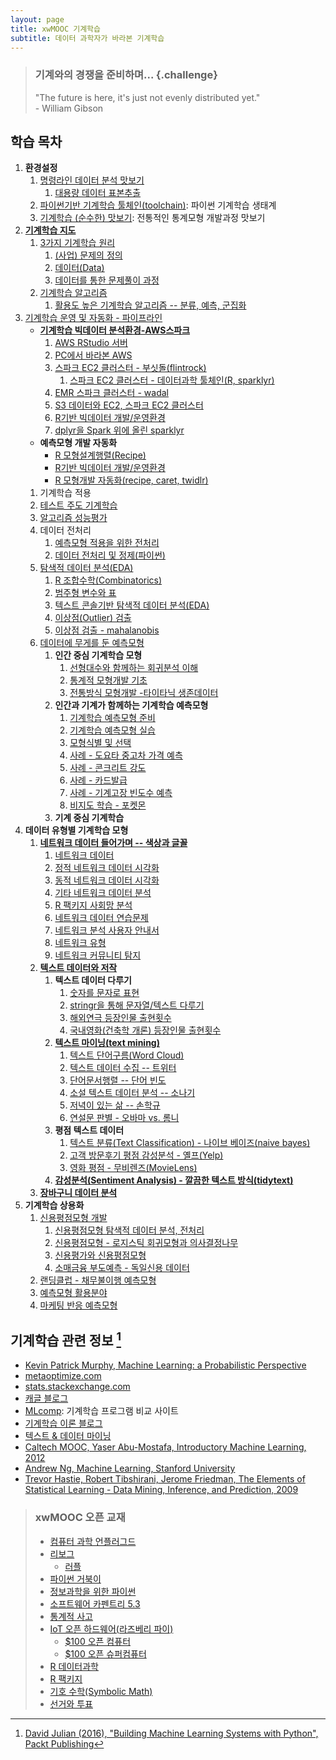 ```yaml
---
layout: page
title: xwMOOC 기계학습
subtitle: 데이터 과학자가 바라본 기계학습
---
```



> ### 기계와의 경쟁을 준비하며... {.challenge}
> "The future is here, it's just not evenly distributed yet."  
>                                                           - William Gibson


## 학습 목차

1. **환경설정**
    1. [명령라인 데이터 분석 맛보기](00-toolchain-cmd.html)    
        1. [대용량 데이터 표본추출](ml-random-sampling.html)    
    1. [파이썬기반 기계학습 툴체인(toolchain)](00-toolchain.html): 파이썬 기계학습 생태계
    1. [기계학습 (순수한) 맛보기](ml-taste-with-r.html): 전통적인 통계모형 개발과정 맛보기     
1. **[기계학습 지도](ml-map.html)**
    1. [3가지 기계학습 원리](ml-three-principles.html)
        1. [(사업) 문제의 정의](01-problem.html)
        1. [데이터(Data)](02-data.html)
        1. [데이터를 통한 문제풀이 과정](03-process.html)
    1. [기계학습 알고리즘](04-algorithm.html)
        1. [활용도 높은 기계학습 알고리즘 -- 분류, 예측, 군집화](ml-basic-dc.html)
1. [기계학습 운영 및 자동화 - 파이프라인](ml-production.html)
    - **[기계학습 빅데이터 분석환경-AWS스파크](ml-aws-spark.html)**
        1. [AWS RStudio 서버](ds-aws-rstudio-server.html)
        1. [PC에서 바라본 AWS](ml-aws-from-pc.html)
        1. [스파크 EC2 클러스터 - 부싯돌(flintrock)](ml-aws-ec2-flintrock.html)
            1. [스파크 EC2 클러스터 - 데이터과학 툴체인(R, sparklyr)](ml-aws-ec2-flintrock-sparklyr.html)
        1. [EMR 스파크 클러스터 - wadal](ml-emr-wadal.html)
        1. [S3 데이터와 EC2, 스파크 EC2 클러스터](ml-ec2-s3.html)
        1. [R기반 빅데이터 개발/운영환경](ml-r-bigdata-workflow.html)
        1. [dplyr을 Spark 위에 올린 sparklyr](ml-sparklyr.html)
    - **예측모형 개발 자동화**
        - [R 모형설계행렬(Recipe)](ml-r-design-matrix.html)
        - [R기반 빅데이터 개발/운영환경](ml-r-bigdata-workflow.html)
        - [R 모형개발 자동화(recipe, caret, twidlr)](ml-r-pipeline.html)
    1. 기계학습 적용
    1. [테스트 주도 기계학습](31-ml-tdd.html)
    1. [알고리즘 성능평가](ml-assessment.html)
    1. 데이터 전처리        
        1. [예측모형 적용을 위한 전처리](ml-preprocessing.html)
        1. [데이터 전처리 및 정제(파이썬)](14-ml-data-munging.html)
    1. [탐색적 데이터 분석(EDA)](ml-eda.html)
        1. [R 조합수학(Combinatorics)](ml-combinatorics.html)        
        1. [범주형 변수와 표](ml-categorical-var-table.html)        
        1. [텍스트 콘솔기반 탐색적 데이터 분석(EDA)](ml-text-console.html)        
        1. [이상점(Outlier) 검출](ml-detect-outliers.html)        
        1. [이상점 검출 - mahalanobis](ml-detect-outliers-mahalanobis.html)
    1. [데이터에 무게를 둔 예측모형](ml-modeling.html)
        1. **인간 중심 기계학습 모형**
            1. [선형대수와 함께하는 회귀분석 이해](ml-linear-algebra-reg.html)    
            1. [통계적 모형개발 기초](ml-modeling-basic.html)            
            1. [전통방식 모형개발 -타이타닉 생존데이터](ml-modeling-titanic.html)  
        1. **인간과 기계가 함께하는 기계학습 예측모형**  
            1. [기계학습 예측모형 준비](ml-predictive-modeling-basic.html)
            1. [기계학습 예측모형 실습](ml-predictive-modeling.html)
            1. [모형식별 및 선택](ml-model-selection.html)            
            1. [사례 - 도요타 중고차 가격 예측](ml-pm-continuous.html)
            1. [사례 - 콘크리트 강도](ml-pm-continuous-concrete.html)
            1. [사례 - 카드발급](ml-credit-greene.html)
            1. [사례 - 기계고장 빈도수 예측](ml-machine-failures.html)
            1. [비지도 학습 - 포켓몬](ml-pokemon-unsupervised.html)
        1. **기계 중심 기계학습**
1. **데이터 유형별 기계학습 모형**
    1. **[네트워크 데이터 들어가며 -- 색상과 글꼴](ml-network-overview.html)**        
        1. [네트워크 데이터](ml-network-data.html)
        1. [정적 네트워크 데이터 시각화](ml-network-static-viz.html)
        1. [동적 네트워크 데이터 시각화](ml-network-dynamic-viz.html)
        1. [기타 네트워크 데이터 분석](ml-network-etc.html)
        1. [R 팩키지 사회망 분석](ml-sna-r-ecosystem.html)        
        1. [네트워크 데이터 연습문제](ml-network-data-ex.html)
        1. [네트워크 분석 사용자 안내서](ml-network-user-guide.html)
        1. [네트워크 유형](ml-network-type.html)
        1. [네트워크 커뮤니티 탐지](ml-network-communities.html)
    1. **[텍스트 데이터와 저작](https://statkclee.github.io/ds-authoring/)**
        1. **텍스트 데이터 다루기**
            1. [숫자를 문자로 표현](ml-number-to-text.html)
            1. [stringr을 통해 문자열/텍스트 다루기](ml-stringr.html)
            1. [해외연극 등장인물 출현횟수](ml-movie-play.html)
            1. [국내영화(건축학 개론) 등장인물 출현횟수](ml-movie-arch101.html)
        1. **[텍스트 마이닝(text mining)](ml-text.html)**
            1. [텍스트 단어구름(Word Cloud)](ml-wordcloud.html)    
            1. [텍스트 데이터 수집 -- 트위터](ml-text-twitter.html)
            1. [단어문서행렬 -- 단어 빈도](ml-text-tdm.html)
            1. [소설 텍스트 데이터 분석 -- 소나기](ml-text-basic.html)
            1. [저녁이 있는 삶 -- 손학규](ml-book.html)
            1. [연설문 판별 - 오바마 vs. 롬니](http://statkclee.github.io/politics/text-classify-speeches.html)
        1. **평점 텍스트 데이터**
            1. [텍스트 분류(Text Classification) - 나이브 베이즈(naive bayes)](ml-text-classification.html)
            1. [고객 방문후기 평점 감성분석 - 옐프(Yelp)](ml-text-sentiment-yelp.html)
            1. [영화 평점 - 무비렌즈(MovieLens)](ml-text-movielens.html)
        1. **[감성분석(Sentiment Analysis) - 깔끔한 텍스트 방식(tidytext)](ml-sentiment.html)**
    1. **[장바구니 데이터 분석](ml-market-basket.html)**    
1. **기계학습 상용화**
    1. [신용평점모형 개발](ml-credit-scoring-overview.html)
        1. [신용평점모형 탐색적 데이터 분석, 전처리](ml-credit-scoring-eda.html)
        1. [신용평점모형 - 로지스틱 회귀모형과 의사결정나무](ml-credit-scoring-model.html)
        1. [신용평가와 신용평점모형](ml-credit-scoring-business.html)
        1. [소매금융 부도예측 - 독일신용 데이터](ml-credit-scoring.html)
    1. [랜딩클럽 - 채무불이행 예측모형](ml-css-lendingclub.html)        
    1. [예측모형 활용분야](ml-pm-applications.html)
    1. [마케팅 반응 예측모형](ml-pm-discrete.html)  



## 기계학습 관련 정보 [^David-Julian-2016]

* [Kevin Patrick Murphy, Machine Learning: a Probabilistic Perspective](www.cs.ubc.ca/~murphyk/MLbook)
* [metaoptimize.com](http://metaoptimize.com/qa)
* [stats.stackexchange.com](http://stats.stackexchange.com/)
* [캐글 블로그](http://blog.kaggle.com/)
* [MLcomp](http://mlcomp.org/): 기계학습 프로그램 비교 사이트
* [기계학습 이론 블로그](http://hunch.net)
* [텍스트 & 데이터 마이닝](http://textanddatamining.blogspot.kr/)
* [Caltech MOOC, Yaser Abu-Mostafa, Introductory Machine Learning, 2012](https://work.caltech.edu/telecourse.html)
* [Andrew Ng, Machine Learning, Stanford University](https://www.coursera.org/learn/machine-learning/)
* [Trevor Hastie, Robert Tibshirani, Jerome Friedman, The Elements of Statistical Learning - Data Mining, Inference, and Prediction, 2009](http://statweb.stanford.edu/~tibs/ElemStatLearn/)

> ### xwMOOC 오픈 교재
> 
> - [컴퓨터 과학 언플러그드](http://unplugged.xwmooc.org)  
> - [리보그](http://reeborg.xwmooc.org)  
>      - [러플](http://rur-ple.xwmooc.org)  
> - [파이썬 거북이](http://swcarpentry.github.io/python-novice-turtles/index-kr.html)  
> - [정보과학을 위한 파이썬](http://python.xwmooc.org)  
> - [소프트웨어 카펜트리 5.3](http://swcarpentry.xwmooc.org)
> - [통계적 사고](http://think-stat.xwmooc.org/)
> - [IoT 오픈 하드웨어(라즈베리 파이)](http://raspberry-pi.xwmooc.org/)
>     - [$100 오픈 컴퓨터](http://computer.xwmooc.org/)   
>     - [$100 오픈 슈퍼컴퓨터](http://computers.xwmooc.org/)
> - [R 데이터과학](http://data-science.xwmooc.org/)
> - [R 팩키지](http://r-pkgs.xwmooc.org/)
> - [기호 수학(Symbolic Math)](http://sympy.xwmooc.org/)
> - [선거와 투표](http://politics.xwmooc.org/)

[^David-Julian-2016]: [David Julian (2016), "Building Machine Learning Systems with Python", Packt Publishing](https://www.packtpub.com/big-data-and-business-intelligence/building-machine-learning-systems-python)